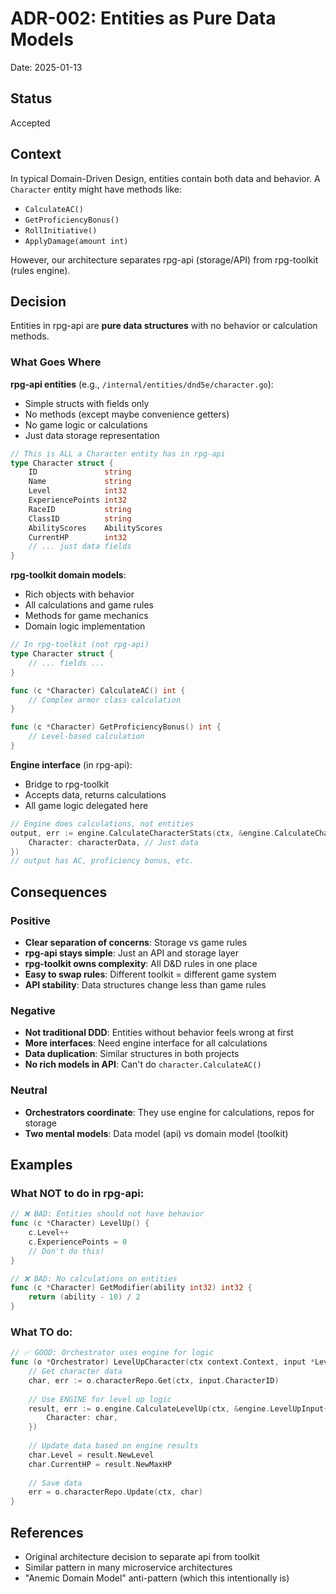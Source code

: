 # ADR-002: Entities as Pure Data Models

Date: 2025-01-13

## Status

Accepted

## Context

In typical Domain-Driven Design, entities contain both data and behavior. A `Character` entity might have methods like:
- `CalculateAC()`
- `GetProficiencyBonus()`
- `RollInitiative()`
- `ApplyDamage(amount int)`

However, our architecture separates rpg-api (storage/API) from rpg-toolkit (rules engine).

## Decision

Entities in rpg-api are **pure data structures** with no behavior or calculation methods.

### What Goes Where

**rpg-api entities** (e.g., `/internal/entities/dnd5e/character.go`):
- Simple structs with fields only
- No methods (except maybe convenience getters)
- No game logic or calculations
- Just data storage representation

```go
// This is ALL a Character entity has in rpg-api
type Character struct {
    ID               string
    Name             string
    Level            int32
    ExperiencePoints int32
    RaceID           string
    ClassID          string
    AbilityScores    AbilityScores
    CurrentHP        int32
    // ... just data fields
}
```

**rpg-toolkit domain models**:
- Rich objects with behavior
- All calculations and game rules
- Methods for game mechanics
- Domain logic implementation

```go
// In rpg-toolkit (not rpg-api)
type Character struct {
    // ... fields ...
}

func (c *Character) CalculateAC() int {
    // Complex armor class calculation
}

func (c *Character) GetProficiencyBonus() int {
    // Level-based calculation
}
```

**Engine interface** (in rpg-api):
- Bridge to rpg-toolkit
- Accepts data, returns calculations
- All game logic delegated here

```go
// Engine does calculations, not entities
output, err := engine.CalculateCharacterStats(ctx, &engine.CalculateCharacterStatsInput{
    Character: characterData, // Just data
})
// output has AC, proficiency bonus, etc.
```

## Consequences

### Positive
- **Clear separation of concerns**: Storage vs game rules
- **rpg-api stays simple**: Just an API and storage layer
- **rpg-toolkit owns complexity**: All D&D rules in one place
- **Easy to swap rules**: Different toolkit = different game system
- **API stability**: Data structures change less than game rules

### Negative
- **Not traditional DDD**: Entities without behavior feels wrong at first
- **More interfaces**: Need engine interface for all calculations
- **Data duplication**: Similar structures in both projects
- **No rich models in API**: Can't do `character.CalculateAC()`

### Neutral
- **Orchestrators coordinate**: They use engine for calculations, repos for storage
- **Two mental models**: Data model (api) vs domain model (toolkit)

## Examples

### What NOT to do in rpg-api:
```go
// ❌ BAD: Entities should not have behavior
func (c *Character) LevelUp() {
    c.Level++
    c.ExperiencePoints = 0
    // Don't do this!
}

// ❌ BAD: No calculations on entities
func (c *Character) GetModifier(ability int32) int32 {
    return (ability - 10) / 2
}
```

### What TO do:
```go
// ✅ GOOD: Orchestrator uses engine for logic
func (o *Orchestrator) LevelUpCharacter(ctx context.Context, input *LevelUpInput) (*LevelUpOutput, error) {
    // Get character data
    char, err := o.characterRepo.Get(ctx, input.CharacterID)
    
    // Use ENGINE for level up logic
    result, err := o.engine.CalculateLevelUp(ctx, &engine.LevelUpInput{
        Character: char,
    })
    
    // Update data based on engine results
    char.Level = result.NewLevel
    char.CurrentHP = result.NewMaxHP
    
    // Save data
    err = o.characterRepo.Update(ctx, char)
}
```

## References

- Original architecture decision to separate api from toolkit
- Similar pattern in many microservice architectures
- "Anemic Domain Model" anti-pattern (which this intentionally is)
